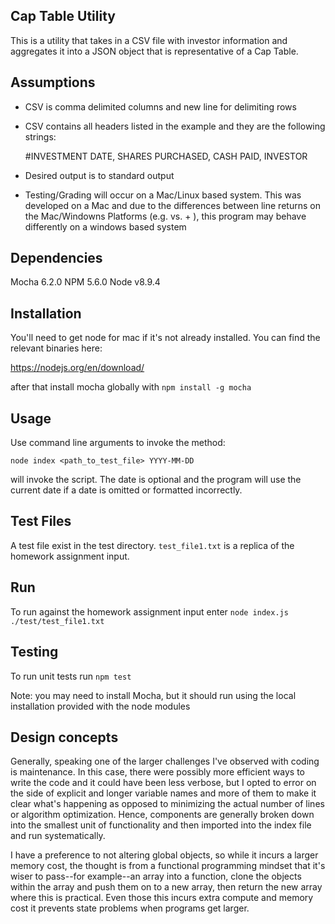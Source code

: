 ## Cap Table Utility

This is a utility that takes in a CSV file with investor information and aggregates it into a JSON object that is representative of a Cap Table.

## Assumptions

- CSV is comma delimited columns and new line for delimiting rows
- CSV contains all headers listed in the example and they are the following strings:

    #INVESTMENT DATE,
    SHARES PURCHASED,
    CASH PAID,
    INVESTOR

- Desired output is to standard output
- Testing/Grading will occur on a Mac/Linux based system.  This was developed on a Mac and due to the differences between line returns on the Mac/Windowns Platforms (e.g. <LF> vs. <CR> + <LF> ), this program may behave differently on a windows based system

## Dependencies

 Mocha 6.2.0
 NPM 5.6.0
 Node v8.9.4

## Installation

You'll need to get node for mac if it's not already installed.  You can find the relevant binaries here:

https://nodejs.org/en/download/

after that install mocha globally with `npm install -g mocha`

## Usage

Use command line arguments to invoke the method:

`node index <path_to_test_file> YYYY-MM-DD`

will invoke the script. The date is optional and the program will use the current date if a date is omitted or formatted incorrectly.

## Test Files

A test file exist in the test directory.  `test_file1.txt` is a replica of the homework assignment input.

## Run

To run against the homework assignment input enter `node index.js ./test/test_file1.txt`

## Testing

To run unit tests run `npm test`

Note: you may need to install Mocha, but it should run using the local installation provided with the node modules

## Design concepts

Generally, speaking one of the larger challenges I've observed with coding is maintenance.  In this case, there were possibly more efficient ways to write the code and it could have been less verbose, but I opted to error on the side of explicit and longer variable names and more of them to make it clear what's happening as opposed to minimizing the actual number of lines or algorithm optimization.  Hence, components are generally broken down into the smallest unit of functionality and then imported into the index file and run systematically.  

I have a preference to not altering global objects, so while it incurs a larger memory cost, the thought is from a functional programming mindset that it's wiser to pass--for example--an array into a function, clone the objects within the array and push them on to a new array, then return the new array where this is practical.  Even those this incurs extra compute and memory cost it prevents state problems when programs get larger.
